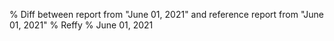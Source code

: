 % Diff between report from "June 01, 2021" and reference report from "June 01, 2021"
% Reffy
% June 01, 2021

